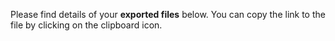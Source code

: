 Please find details of your __exported files__ below. You can copy the link to the file by clicking on the clipboard icon.